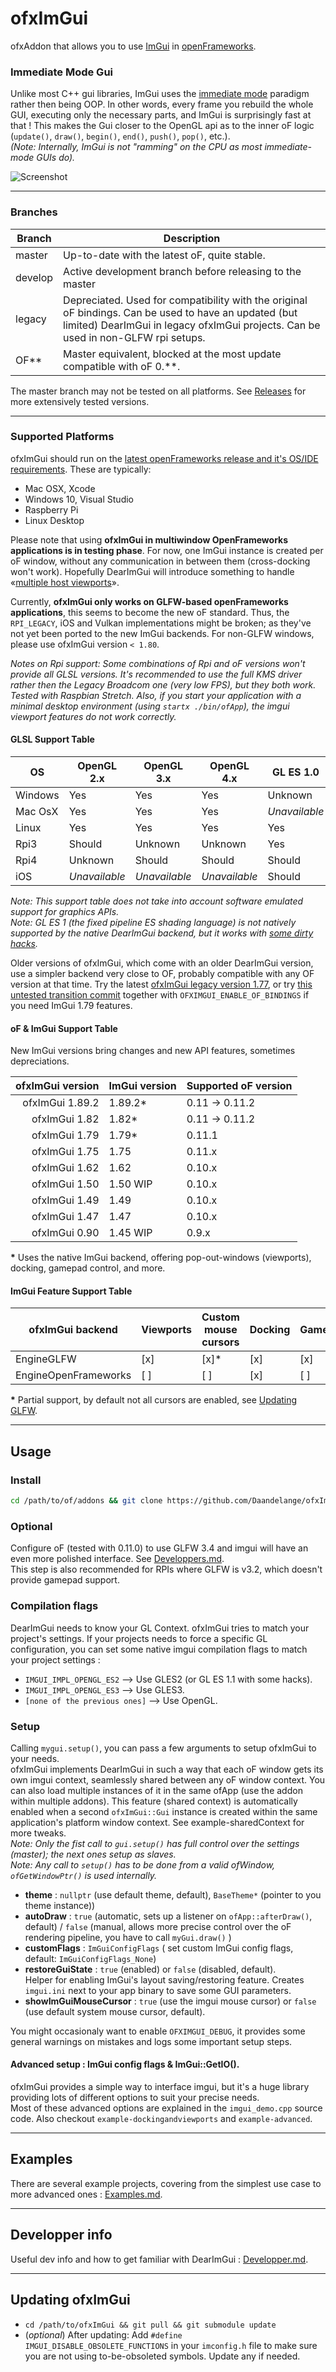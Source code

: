 # ofxImGui

ofxAddon that allows you to use [ImGui](https://github.com/ocornut/imgui) in [openFrameworks](https://github.com/openframeworks/openFrameworks).

### Immediate Mode Gui
Unlike most C++ gui libraries, ImGui uses the [immediate mode](https://en.wikipedia.org/wiki/Immediate_mode_(computer_graphics)) paradigm rather then being OOP. In other words, every frame you rebuild the whole GUI, executing only the necessary parts, and ImGui is surprisingly fast at that ! This makes the Gui closer to the OpenGL api as to the inner oF logic (`update()`, `draw()`, `begin()`, `end()`, `push()`, `pop()`, etc.).  
_(Note: Internally, ImGui is not "ramming" on the CPU as most immediate-mode GUIs do)._

![Screenshot](images/ofxImGui.gif)

- - - -

### Branches
| Branch   | Description |
| ---------|-------------|
| master   | Up-to-date with the latest oF, quite stable. |
| develop  | Active development branch before releasing to the master |
| legacy   | Depreciated. Used for compatibility with the original oF bindings. Can be used to have an updated (but limited) DearImGui in legacy ofxImGui projects. Can be used in non-GLFW rpi setups. |
| OF**     | Master equivalent, blocked at the most update compatible with oF 0.**. |

The master branch may not be tested on all platforms. See [Releases](https://github.com/daandelange/ofxImGui/releases/) for more extensively tested versions.

- - - -

### Supported Platforms
ofxImGui should run on the [latest openFrameworks release and it's OS/IDE requirements](https://openframeworks.cc/download/). These are typically:

 - Mac OSX, Xcode
 - Windows 10, Visual Studio
 - Raspberry Pi
 - Linux Desktop

 Please note that using **ofxImGui in multiwindow OpenFrameworks applications is in testing phase**. For now, one ImGui instance is created per oF window, without any communication in between them (cross-docking won't work). Hopefully DearImGui will introduce something to handle «[multiple host viewports](https://github.com/ocornut/imgui/issues/3012)».

 Currently, **ofxImGui only works on GLFW-based openFrameworks applications**, this seems to become the new oF standard. Thus, the `RPI_LEGACY`, iOS and Vulkan implementations might be broken; as they've not yet been ported to the new ImGui backends. For non-GLFW windows, please use ofxImGui version `< 1.80`.

*Notes on Rpi support: Some combinations of Rpi and oF versions won't provide all GLSL versions. It's recommended to use the full KMS driver rather then the Legacy Broadcom one (very low FPS), but they both work. Tested with Raspbian Stretch. Also, if you start your application with a minimal desktop environment (using `startx ./bin/ofApp`), the imgui viewport features do not work correctly.* 

#### GLSL Support Table

| OS | OpenGL 2.x | OpenGL 3.x  | OpenGL 4.x | GL ES 1.0 | GL ES 2 | GL ES 3 |
|---|---|---|---|---|---|---|
| Windows | Yes | Yes | Yes | Unknown | Unknown | Unknown |
| Mac OsX | Yes | Yes | Yes |  *Unavailable* | *Unavailable* | *Unavailable* |
| Linux | Yes | Yes | Yes | Yes | Yes |
| Rpi3 | Should | Unknown | Unknown | Yes | Yes | Yes |
| Rpi4 | Unknown | Should | Should | Should | Should | Should |
| iOS | *Unavailable* | *Unavailable* | *Unavailable* | Should | Should | Should |

*Note: This support table does not take into account software emulated support for graphics APIs.*  
*Note: GL ES 1 (the fixed pipeline ES shading language) is not natively supported by the native DearImGui backend, but it works with [some dirty hacks](src/gles1CompatibilityHacks.h).*

Older versions of ofxImGui, which come with an older DearImGui version, use a simpler backend very close to OF, probably compatible with any OF version at that time. Try the latest [ofxImGui legacy version 1.77](https://github.com/jvcleave/ofxImGui/tree/legacy), or try [this untested transition commit](https://github.com/jvcleave/ofxImGui/tree/05ab1311511523c63c6f22d38ee015942b9ea557) together with `OFXIMGUI_ENABLE_OF_BINDINGS` if you need ImGui 1.79 features.

#### oF & ImGui Support Table
New ImGui versions bring changes and new API features, sometimes depreciations. 

| ofxImGui version  | ImGui version | Supported oF version |
|------------------:|---------------|----------------------|
| ofxImGui 1.89.2   | 1.89.2*       | 0.11 -> 0.11.2 |
| ofxImGui 1.82     | 1.82*         | 0.11 -> 0.11.2 |
| ofxImGui 1.79     | 1.79*         | 0.11.1 |
| ofxImGui 1.75     | 1.75          | 0.11.x |
| ofxImGui 1.62     | 1.62          | 0.10.x | 
| ofxImGui 1.50     | 1.50 WIP      | 0.10.x |
| ofxImGui 1.49     | 1.49          | 0.10.x |
| ofxImGui 1.47     | 1.47          | 0.10.x |
| ofxImGui 0.90     | 1.45 WIP      | 0.9.x  |

__*__ Uses the native ImGui backend, offering pop-out-windows (viewports), docking, gamepad control, and more.


#### ImGui Feature Support Table
| ofxImGui backend      | Viewports | Custom mouse cursors | Docking | Gamepads| GL SL | GL ES | Vulkan | Multiple ofxAppWindows | Context sharing |
|-----------------------|-----------|----------------------|---------|---------|-------|-------|--------|------------------------|-----------------|
|  EngineGLFW           | [x]       | [x]*                 | [x]     | [x]     | [x]   | [x]   | Maybe  | [ ]                    | [ ]             |
|  EngineOpenFrameworks | [ ]       | [ ]                  | [x]     | [ ]     | [x]   | [x]   | Maybe  | [ ]                    | [ ]             |

__*__ Partial support, by default not all cursors are enabled, see [Updating GLFW](./Developpers.md#Improve-ofxImGui-s-backend-bindings).

- - - -

## Usage

### Install
````bash
cd /path/to/of/addons && git clone https://github.com/Daandelange/ofxImGui.git
````

### Optional
Configure oF (tested with 0.11.0) to use GLFW 3.4 and imgui will have an even more polished interface. See [Developpers.md](./Developpers.md#Improve-ofxImGui-s-backend-bindings).  
This step is also recommended for RPIs where GLFW is v3.2, which doesn't provide gamepad support.  

### Compilation flags
DearImGui needs to know your GL Context. ofxImGui tries to match your project's settings. If your projects needs to force a specific GL configuration, you can set some native imgui compilation flags to match your project settings :
 - `IMGUI_IMPL_OPENGL_ES2` --> Use GLES2 (or GL ES 1.1 with some hacks).
 - `IMGUI_IMPL_OPENGL_ES3` --> Use GLES3.
 - `[none of the previous ones]` --> Use OpenGL.

### Setup
Calling `mygui.setup()`, you can pass a few arguments to setup ofxImGui to your needs.  
ofxImGui implements DearImGui in such a way that each oF window gets its own imgui context, seamlessly shared between any oF window context. You can also load multiple instances of it in the same ofApp (use the addon within multiple addons). This feature (shared context) is automatically enabled when a second `ofxImGui::Gui` instance is created within the same application's platform window context. See example-sharedContext for more tweaks.  
_Note: Only the fist call to `gui.setup()` has full control over the settings (master); the next ones setup as slaves._  
_Note: Any call to `setup()` has to be done from a valid ofWindow, `ofGetWindowPtr()` is used internally._  
- **theme** : `nullptr` (use default theme, default), `BaseTheme*` (pointer to you theme instance))
- **autoDraw** : `true` (automatic, sets up a listener on `ofApp::afterDraw()`, default) / `false` (manual, allows more precise control over the oF rendering pipeline, you have to call `myGui.draw()` )
- **customFlags** : `ImGuiConfigFlags` ( set custom ImGui config flags, default: `ImGuiConfigFlags_None`)
- **restoreGuiState** : `true` (enabled) or `false` (disabled, default).  
Helper for enabling ImGui's layout saving/restoring feature. Creates `imgui.ini` next to your app binary to save some GUI parameters.
- **showImGuiMouseCursor** : `true` (use the imgui mouse cursor) or `false` (use default system mouse cursor, default).

You might occasionaly want to enable `OFXIMGUI_DEBUG`, it provides some general warnings on mistakes and logs some important setup steps.

#### Advanced setup : ImGui config flags & ImGui::GetIO().
ofxImGui provides a simple way to interface imgui, but it's a huge library providing lots of different options to suit your precise needs.  
Most of these advanced options are explained in the `imgui_demo.cpp` source code. Also checkout `example-dockingandviewports` and `example-advanced`.

- - - -

## Examples
There are several example projects, covering from the simplest use case to more advanced ones : [Examples.md](./Examples.md).

- - - -

## Developper info
Useful dev info and how to get familiar with DearImGui : [Developper.md](./Developpers.md).

- - - -

## Updating ofxImGui
- `cd /path/to/ofxImGui && git pull && git submodule update`
- (*optional*) After updating: Add `#define IMGUI_DISABLE_OBSOLETE_FUNCTIONS` in your `imconfig.h` file to make sure you are not using to-be-obsoleted symbols. Update any if needed.


